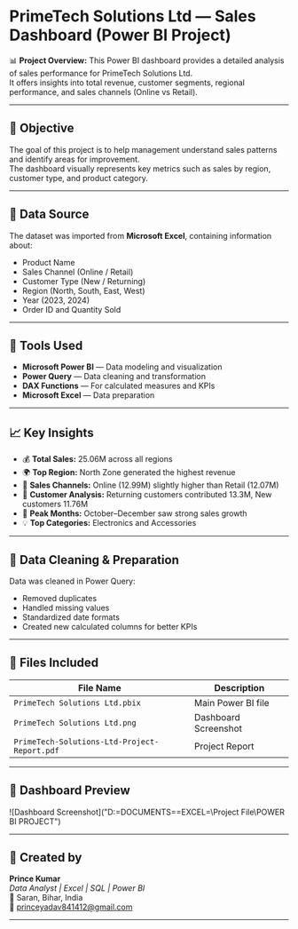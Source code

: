 # PrimeTech Solutions Ltd — Sales Dashboard (Power BI Project)

📊 **Project Overview:**
This Power BI dashboard provides a detailed analysis of sales performance for PrimeTech Solutions Ltd.  
It offers insights into total revenue, customer segments, regional performance, and sales channels (Online vs Retail).

---

## 🎯 **Objective**
The goal of this project is to help management understand sales patterns and identify areas for improvement.  
The dashboard visually represents key metrics such as sales by region, customer type, and product category.

---

## 🧩 **Data Source**
The dataset was imported from **Microsoft Excel**, containing information about:
- Product Name  
- Sales Channel (Online / Retail)  
- Customer Type (New / Returning)  
- Region (North, South, East, West)  
- Year (2023, 2024)  
- Order ID and Quantity Sold  

---

## 🧠 **Tools Used**
- **Microsoft Power BI** — Data modeling and visualization  
- **Power Query** — Data cleaning and transformation  
- **DAX Functions** — For calculated measures and KPIs  
- **Microsoft Excel** — Data preparation  

---

## 📈 **Key Insights**
- 💰 **Total Sales:** 25.06M across all regions  
- 🌍 **Top Region:** North Zone generated the highest revenue  
- 🛒 **Sales Channels:** Online (12.99M) slightly higher than Retail (12.07M)  
- 👥 **Customer Analysis:** Returning customers contributed 13.3M, New customers 11.76M  
- 📅 **Peak Months:** October–December saw strong sales growth  
- 💡 **Top Categories:** Electronics and Accessories  

---

## 🧹 **Data Cleaning & Preparation**
Data was cleaned in Power Query:
- Removed duplicates  
- Handled missing values  
- Standardized date formats  
- Created new calculated columns for better KPIs  

---

## 🧾 **Files Included**
| File Name | Description |
|------------|-------------|
| `PrimeTech Solutions Ltd.pbix` | Main Power BI file |
| `PrimeTech Solutions Ltd.png` | Dashboard Screenshot |
| `PrimeTech-Solutions-Ltd-Project-Report.pdf` | Project Report |

---

## 📸 **Dashboard Preview**
![Dashboard Screenshot]("D:\=DOCUMENTS=\=EXCEL=\Project File\POWER BI PROJECT")

---

## 👤 **Created by**
**Prince Kumar**  
_Data Analyst  | Excel | SQL | Power BI_  
📍 Saran, Bihar, India  
📧 princeyadav841412@gmail.com  

---
